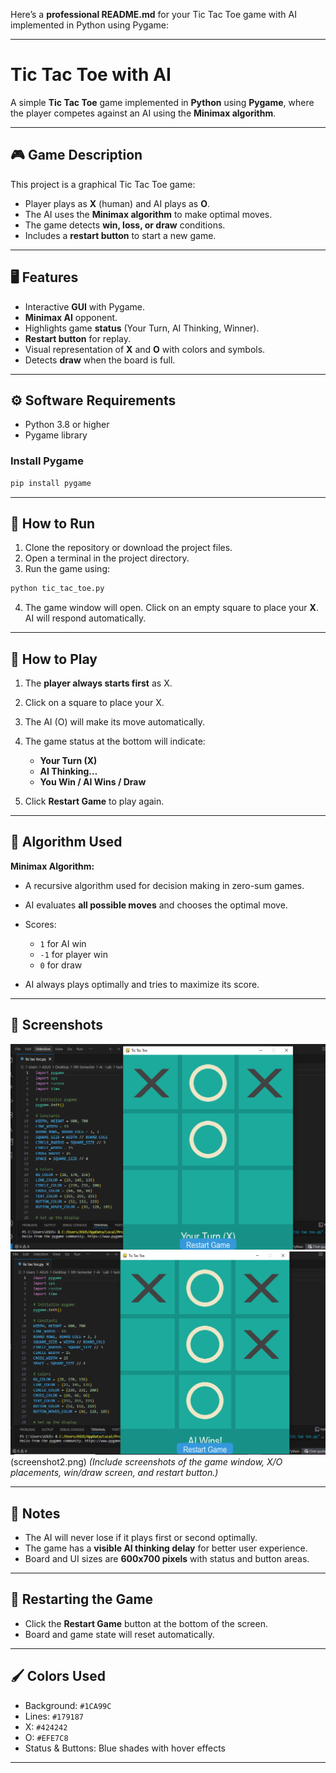Here’s a **professional README.md** for your Tic Tac Toe game with AI implemented in Python using Pygame:

---

# Tic Tac Toe with AI

A simple **Tic Tac Toe** game implemented in **Python** using **Pygame**, where the player competes against an AI using the **Minimax algorithm**.

---

## 🎮 Game Description

This project is a graphical Tic Tac Toe game:

* Player plays as **X** (human) and AI plays as **O**.
* The AI uses the **Minimax algorithm** to make optimal moves.
* The game detects **win, loss, or draw** conditions.
* Includes a **restart button** to start a new game.

---

## 🖥️ Features

* Interactive **GUI** with Pygame.
* **Minimax AI** opponent.
* Highlights game **status** (Your Turn, AI Thinking, Winner).
* **Restart button** for replay.
* Visual representation of **X** and **O** with colors and symbols.
* Detects **draw** when the board is full.

---

## ⚙️ Software Requirements

* Python 3.8 or higher
* Pygame library

### Install Pygame

```bash
pip install pygame
```

---

## 📂 How to Run

1. Clone the repository or download the project files.
2. Open a terminal in the project directory.
3. Run the game using:

```bash
python tic_tac_toe.py
```

4. The game window will open. Click on an empty square to place your **X**. AI will respond automatically.

---

## 🎯 How to Play

1. The **player always starts first** as X.
2. Click on a square to place your X.
3. The AI (O) will make its move automatically.
4. The game status at the bottom will indicate:

   * **Your Turn (X)**
   * **AI Thinking…**
   * **You Win / AI Wins / Draw**
5. Click **Restart Game** to play again.

---

## 🧠 Algorithm Used

**Minimax Algorithm:**

* A recursive algorithm used for decision making in zero-sum games.
* AI evaluates **all possible moves** and chooses the optimal move.
* Scores:

  * `1` for AI win
  * `-1` for player win
  * `0` for draw
* AI always plays optimally and tries to maximize its score.

---

## 📸 Screenshots

![Tic Tac Toc Game Screenshot](screenshot1.png)
![Tic Tac Toc Game Screenshot](screenshot2.png)
(screenshot2.png)
*(Include screenshots of the game window, X/O placements, win/draw screen, and restart button.)*

---

## 📝 Notes

* The AI will never lose if it plays first or second optimally.
* The game has a **visible AI thinking delay** for better user experience.
* Board and UI sizes are **600x700 pixels** with status and button areas.

---

## 🔄 Restarting the Game

* Click the **Restart Game** button at the bottom of the screen.
* Board and game state will reset automatically.

---

## 🖌️ Colors Used

* Background: `#1CA99C`
* Lines: `#179187`
* X: `#424242`
* O: `#EFE7C8`
* Status & Buttons: Blue shades with hover effects

---



